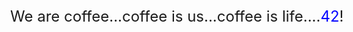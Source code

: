 <html>
<head>
  <style>
    body {
      font-size: 24px; /* Adjust font size as needed */
    }
    .blue {
      color: blue;
    }
  </style>
</head>
<body>
  We are coffee...coffee is us...coffee is life....<span class="blue">42</span>!
</body>
</html>

